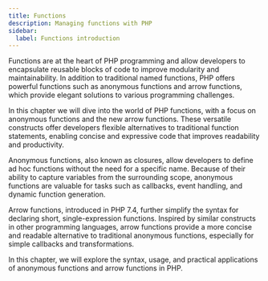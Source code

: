 ```yaml
---
title: Functions
description: Managing functions with PHP
sidebar:
  label: Functions introduction
---
```


Functions are at the heart of PHP programming and allow developers to encapsulate reusable blocks of code to improve modularity and maintainability. In addition to traditional named functions, PHP offers powerful functions such as anonymous functions and arrow functions, which provide elegant solutions to various programming challenges.

In this chapter we will dive into the world of PHP functions, with a focus on anonymous functions and the new arrow functions. These versatile constructs offer developers flexible alternatives to traditional function statements, enabling concise and expressive code that improves readability and productivity.

Anonymous functions, also known as closures, allow developers to define ad hoc functions without the need for a specific name. Because of their ability to capture variables from the surrounding scope, anonymous functions are valuable for tasks such as callbacks, event handling, and dynamic function generation.

Arrow functions, introduced in PHP 7.4, further simplify the syntax for declaring short, single-expression functions. Inspired by similar constructs in other programming languages, arrow functions provide a more concise and readable alternative to traditional anonymous functions, especially for simple callbacks and transformations.

In this chapter, we will explore the syntax, usage, and practical applications of anonymous functions and arrow functions in PHP.
